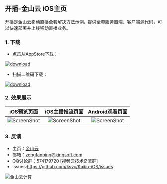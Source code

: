 ## 开播-金山云 iOS主页

开播是金山云移动直播全套解决方法示例，提供全套服务器端、客户端源代码，可以快速部署并上线移动直播业务。
### 1. 下载

* 点击从AppStore下载：

[![download](https://raw.githubusercontent.com/wiki/ksvc/Kaibo-iOS/images/logo.png)](https://appsto.re/cn/qJxaib.i)


* 扫描二维码下载：

[![download](https://raw.githubusercontent.com/wiki/ksvc/Kaibo-iOS/images/kaibo-qr.png)](https://appsto.re/cn/qJxaib.i)


### 2. 效果展示

| iOS预览页面 | iOS主播推流页面 |Android观看页面 |
| :---: | :---:| :---:|
|![ScreenShot](https://raw.githubusercontent.com/wiki/ksvc/Kaibo-iOS/images/previewv1.0.1.png)|![ScreenShot](https://raw.githubusercontent.com/wiki/ksvc/Kaibo-iOS/images/streamv1.0.1.png)|![ScreenShot](https://raw.githubusercontent.com/wiki/ksvc/Kaibo-Android/images/playerv1.0.1.jpg)|

### 3. 反馈
* 主页：[金山云](http://www.ksyun.com/)
* 邮箱：<zengfanping@kingsoft.com>
* QQ讨论群：574179720 [视频云技术交流群] 
* Issues:<https://github.com/ksvc/Kaibo-iOS/issues>

<a href="http://www.ksyun.com/"><img src="http://www.ksyun.com/assets/img/static/logo.png" border="0" alt="金山云计算" /></a>
